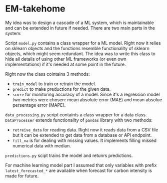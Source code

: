 # EM-takehome

My idea was to design a cascade of a ML system, which is maintainable and can be extended in future if needed. There are two main parts in the system:

Script `model.py` contains a class wrapper for a ML model. Right now it relies on sklearn objects and the functions resemble functionality of sklearn objects, which might seem redundant. The idea was to write this class to hide all details of using other ML frameworks (or even own implementations) if it's needed at some point in the future.

Right now the class cointains 3 methods: 
- `train_model` to train or retrain the model. 
- `predict` to make preductions for the given data.
- `score` for monitoring accuracy of a model. Since it's a regression model two metrics were chosen: mean absolute error (MAE) and mean absolue persentage error (MAPE).


`data_processing.py` script containts a class wrapper for a data class. `DataProcesser` extends functionality of `pandas` library with two methods:
- `retreive_data` for reading data. Right now it reads data from a CSV file but it can be extended to get data from a database or API endpoint.
- `fill_na` is for dealing with missing values. It implements filling missed numerical data with median.

`predictions.py` scipt trains the model and retunrs predictions. 

For machine learning model part I assumed that only variables with prefix `latest_forecasted_*` are available when forecast for carbon intensity is made for future. 